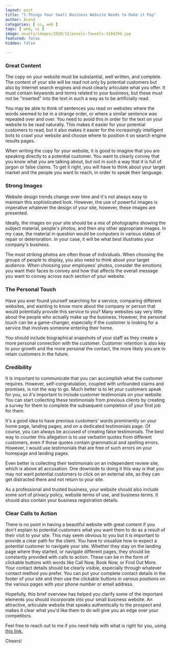 ```yaml
---
layout: post
title: "5 Things Your Small Business Website Needs to Make it Pop"
author: Anand
categories: [ ui, web ]
tags: [ web, ui ]
image: assets/images/2020/12/pexels-fauxels-3184294.jpg
featured: false
hidden: false

---
```


### Great Content

The copy on your website must be substantial, well written, and complete. The content of your site will be read not only by potential customers but also by Internet search engines and must clearly articulate what you offer. It must contain keywords and terms related to your business, but these must not be "inserted" into the text in such a way as to be artificially read. 

You may be able to think of sentences you read on websites where the words seemed to be in a strange order, or where a similar sentence was repeated over and over. You need to avoid this in order for the text on your website to be read naturally. This makes it easier for your potential customers to read, but it also makes it easier for the increasingly intelligent bots to crawl your website and choose where to position it on search engine results pages.

When writing the copy for your website, it is good to imagine that you are speaking directly to a potential customer. You want to clearly convey that you know what you are talking about, but not in such a way that it is full of jargon or false claims. To get it right, you will have to think about your target market and the people you want to reach, in order to speak their language. 

### Strong Images

Website design trends change over time and it's not always easy to maintain this sophisticated look. However, the use of powerful images is imperative whatever the design of your site, however, these images are presented.

Ideally, the images on your site should be a mix of photographs showing the subject material, people's photos, and then any other appropriate images. In my case, the material in question would be computers in various states of repair or deterioration. In your case, it will be what best illustrates your company's business.

The most striking photos are often those of individuals. When choosing the groups of people to display, you also need to think about your target audience. When choosing your employees' photos, consider the emotions you want their faces to convey and how that affects the overall message you want to convey across each section of your website.

### The Personal Touch

Have you ever found yourself searching for a service, comparing different websites, and wanting to know more about the company or person that would potentially provide this service to you?  Many websites say very little about the people who actually make up the business. However, the personal touch can be a game-changer, especially if the customer is looking for a service that involves someone entering their home. 

You should include biographical snapshots of your staff as they create a more personal connection with the customer. Customer retention is also key to your growth and the more personal the contact, the more likely you are to retain customers in the future.

### Credibility

It is important to communicate that you can accomplish what the customer requires.  However, self-congratulation, coupled with unfounded claims and promises, is not the way to go. Much better is to let your customers speak for you, so it's important to include customer testimonials on your website. You can start collecting these testimonials from previous clients by creating a survey for them to complete the subsequent completion of your first job for them. 

It's a good idea to have previous customers' words prominently on your home page, landing pages, and on a dedicated testimonials page. Of course, you can always be accused of creating false testimonials. The best way to counter this allegation is to use verbatim quotes from different customers, even if those quotes contain grammatical and spelling errors.  However, I would use testimonials that are free of such errors on your homepage and landing pages.

Even better is collecting their testimonials on an independent review site, which is above all accusation. One downside to doing it this way is that you may not want potential customers to click on an external site, as they can get distracted there and not return to your site. 

As a professional and trusted business, your website should also include some sort of privacy policy, website terms of use, and business terms. It should also contain your business registration details. 

### Clear Calls to Action 

There is no point in having a beautiful website with great content if you don't explain to potential customers what you want them to do as a result of their visit to your site.  This may seem obvious to you but it is important to provide a clear path for the client.  You have to visualize how to expect a potential customer to navigate your site.  Whether they stay on the landing page where they started, or navigate different pages, they should be constantly provided with calls to action.  These can be in the form of clickable buttons with words like Call Now, Book Now, or Find Out More.  Your contact details should be clearly visible, especially through whatever contact method you prefer.  You can put your complete contact details in the footer of your site and then use the clickable buttons in various positions on the various pages with your phone number or email address. 

Hopefully, this brief overview has helped you clarify some of the important elements you should incorporate into your small business website.  An attractive, articulate website that speaks authentically to the prospect and makes it clear what you'd like them to do will give you an edge over your competitors. 

Feel free to reach out to me if you need help with what is right for you, using <a href="https://www.calendly.com/ahyconsulting/book" target="\_blank">this link.</a>

Cheers!




